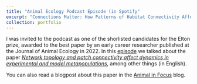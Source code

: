 ```yaml
---
title: "Animal Ecology Podcast Episode (in Spotify"
excerpt: "Connections Matter: How Patterns of Habitat Connectivity Affect Population Dynamics"
collection: portfolio
---
```


I was invited to the podcast as one of the shorlisted candidates for the Elton prize, awarded to the best paper by an early career researcher published at the Journal of Animal Ecology in 2022. In this <a href='https://open.spotify.com/episode/4B8WVMHMBMzsuCspiJI6g8?si=ATT9MnHdSf6y07XFWmTBtw'> episode</a> we talked about the paper <a href='https://besjournals.onlinelibrary.wiley.com/doi/epdf/10.1111/1365-2656.13647'> *Network topology and patch connectivity affect dynamics in experimental and model metapopulations*</a>, among other things (in English).

You can also read a blogpost about this paper in the  <a href='https://animalecologyinfocus.com/2022/01/04/connections-matter-how-patterns-of-habitat-connectivity-affect-population-dynamics/' > Animal in Focus</a> blog.
